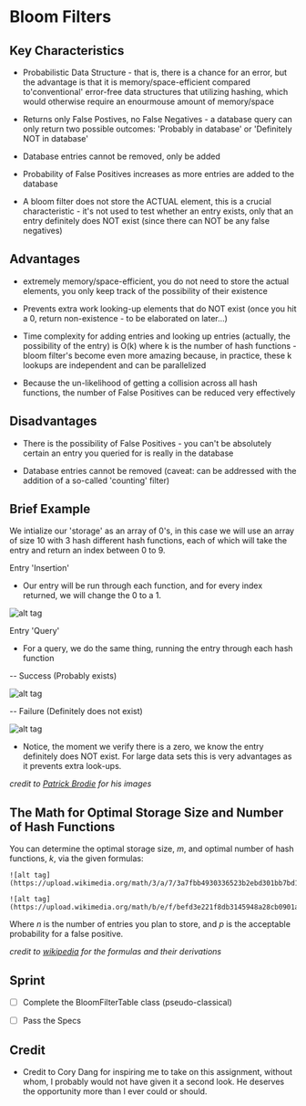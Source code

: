# Bloom Filters

## Key Characteristics
	
- Probabilistic Data Structure - that is, there is a chance for an error, but the advantage is that it is memory/space-efficient compared to'conventional' error-free data structures that utilizing hashing, which would otherwise require an enourmouse amount of memory/space

- Returns only False Postives, no False Negatives - a database query can only return two possible outcomes: 'Probably in database' or 'Definitely NOT in database'

- Database entries cannot be removed, only be added

- Probability of False Positives increases as more entries are added to the database

- A bloom filter does not store the ACTUAL element, this is a crucial characteristic - it's not used to test whether an entry exists, only that an entry definitely does NOT exist (since there can NOT be any false negatives)

## Advantages

- extremely memory/space-efficient, you do not need to store the actual elements, you only keep track of the possibility of their existence

- Prevents extra work looking-up elements that do NOT exist (once you hit a 0, return non-existence - to be elaborated on later...)

- Time complexity for adding entries and looking up entries (actually, the possibility of the entry) is O(k) where k is the number of hash functions - bloom filter's become even more amazing because, in practice, these k lookups are independent and can be parallelized

- Because the un-likelihood of getting a collision across all hash functions, the number of False Positives can be reduced very effectively

## Disadvantages

- There is the possibility of False Positives - you can't be absolutely certain an entry you queried for is really in the database

- Database entries cannot be removed (caveat: can be addressed with the addition of a so-called 'counting' filter)

## Brief Example

We intialize our 'storage' as an array of 0's, in this case we will use an array of size 10 with 3 hash different hash functions, each of which will take the entry and return an index between 0 to 9.

Entry 'Insertion'

- Our entry will be run through each function, and for every index returned, we will change the 0 to a 1.

![alt tag](http://blog.kiip.me/wp-content/uploads/2014/05/bloomfilterbanana.gif)

Entry 'Query'

- For a query, we do the same thing, running the entry through each hash function

-- Success (Probably exists)

![alt tag](http://blog.kiip.me/wp-content/uploads/2014/05/banana-query.png)

-- Failure (Definitely does not exist)

![alt tag](http://blog.kiip.me/wp-content/uploads/2014/05/grape-query.png)

- Notice, the moment we verify there is a zero, we know the entry definitely does NOT exist.  For large data sets this is very advantages as it prevents extra look-ups.

*credit to [Patrick Brodie](http://blog.kiip.me/engineering/sketching-scaling-bloom-filters/) for his images*

## The Math for Optimal Storage Size and Number of Hash Functions

You can determine the optimal storage size, *m*, and optimal number of hash functions, *k*, via the given formulas:

	![alt tag](https://upload.wikimedia.org/math/3/a/7/3a7fbb4930336523b2ebd301bb7bd159.png)

	![alt tag](https://upload.wikimedia.org/math/b/e/f/befd3e221f8db3145948a28cb0901a13.png)

Where *n* is the number of entries you plan to store, and *p* is the acceptable probability for a false positive.

*credit to [wikipedia](https://en.wikipedia.org/wiki/Bloom_filter#Optimal_number_of_hash_functions) for the formulas and their derivations*

## Sprint

- [ ] Complete the BloomFilterTable class (pseudo-classical)

- [ ] Pass the Specs

## Credit

- Credit to Cory Dang for inspiring me to take on this assignment, without whom, I probably would not have given it a second look.  He deserves the opportunity more than I ever could or should.

